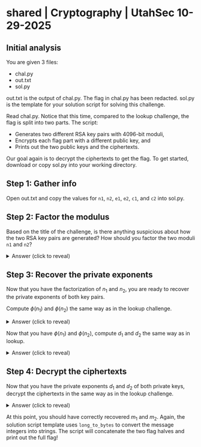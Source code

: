 # shared | Cryptography | UtahSec 10-29-2025

## Initial analysis

You are given 3 files:

* chal.py
* out.txt
* sol.py

out.txt is the output of chal.py. The flag in chal.py has been redacted. sol.py is the template for your solution script for solving this challenge.

Read chal.py. Notice that this time, compared to the lookup challenge, the flag is split into two parts. The script:

* Generates two different RSA key pairs with 4096-bit moduli,
* Encrypts each flag part with a different public key, and
* Prints out the two public keys and the ciphertexts. 

Our goal again is to decrypt the ciphertexts to get the flag. To get started, download or copy sol.py into your working directory.

## Step 1: Gather info

Open out.txt and copy the values for `n1`, `n2`, `e1`, `e2`, `c1`, and `c2` into sol.py.

## Step 2: Factor the modulus

Based on the title of the challenge, is there anything suspicious about how the two RSA key pairs are generated? How should you factor the two moduli `n1` and `n2`?

<details>
<summary>Answer (click to reveal)</summary>

The two moduli share a prime factor $p$. You can compute the GCD of the two moduli to recover $p$. In Python, you can do this with `gcd(n1, n2)`, and the solution script already imports the `gcd` function.

After recovering $p$, you can recover the other prime factor in each of the two moduli with division. For `n1`, we can recover `q1` in Python with `n1 // p`, and similarly for `n2`.
</details>

## Step 3: Recover the private exponents

Now that you have the factorization of $n_1$ and $n_2$, you are ready to recover the private exponents of both key pairs.

Compute $\phi (n_1)$ and $\phi (n_2)$ the same way as in the lookup challenge.

<details>
<summary>Answer (click to reveal)</summary>

```py
phi1 = (p - 1) * (q1 - 1)
phi2 = (p - 1) * (q2 - 1)
```
</details>

Now that you have $\phi (n_1)$ and $\phi (n_2)$, compute $d_1$ and $d_2$ the same way as in lookup.

<details>
<summary>Answer (click to reveal)</summary>

```py
d1 = pow(e1, -1, mod=phi1)
d2 = pow(e2, -1, mod=phi2)
```
</details>

## Step 4: Decrypt the ciphertexts

Now that you have the private exponents $d_1$ and $d_2$ of both private keys, decrypt the ciphertexts in the same way as in the lookup challenge.

<details>
<summary>Answer (click to reveal)</summary>

```py
m1 = pow(c1, d1, mod=n1)
m2 = pow(c2, d2, mod=n2)
```
</details>

At this point, you should have correctly recovered $m_1$ and $m_2$. Again, the solution script template uses `long_to_bytes` to convert the message integers into strings. The script will concatenate the two flag halves and print out the full flag!
